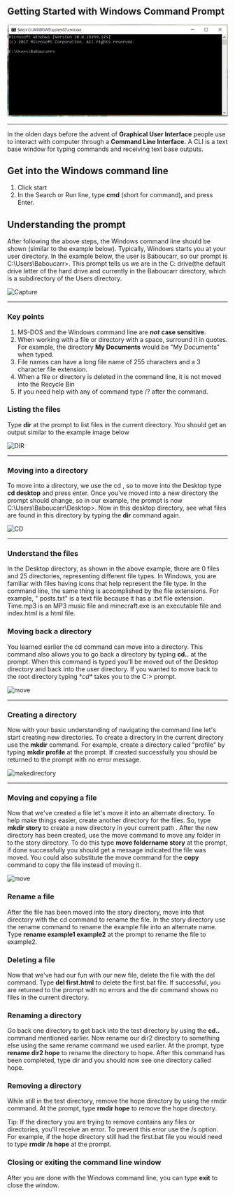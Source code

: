 ## Getting Started with Windows Command Prompt



![Capture](images/Capture.PNG)

------

In the olden days before the advent of **Graphical User Interface**  people use to interact with computer through a **Command Line Interface.**  A CLI is a text base window for typing commands and receiving text base outputs.



## Get into the Windows command line

1.  Click start
2. In the Search or Run line, type **cmd** (short for command), and press Enter.

## Understanding the prompt

After following the above steps, the Windows command line should be 
shown (similar to the example below). Typically, Windows starts you at 
your user directory. In the example below, the user is Baboucarr, so our prompt is C:\Users\Baboucarr>. This prompt tells us we are in the C: drive(the default drive letter of the hard drive and currently in the Baboucarr directory, which is a subdirectory of the Users directory.

![Capture](/home/baboucarr/Documents/web-programming-101/week-2/images/Capture.PNG)

------



### Key points

1. MS-DOS and the Windows command line are ***not*** **case sensitive**.
2. When working with a file or directory with a space, surround it in quotes. For example, the directory **My Documents** would be "My Documents" when typed.
3. File names can have a long file name of 255 characters and a 3 character file extension.
4. When a file or directory is deleted in the command line, it is not moved into the Recycle Bin
5. If you need help with any of command type /? after the command.



###  Listing the files

Type **dir** at the prompt to list files in the current directory. You should get an output similar to the example image below



![DIR](/home/baboucarr/Documents/web-programming-101/week-2/images/DIR.PNG)

------



### Moving into a directory

To move into a directory, we use the cd , so to move into the Desktop type **cd desktop** and press enter. 
Once you've moved into a new directory the prompt should change, so in our example, the prompt is now C:\Users\Baboucarr\Desktop>. Now in this desktop directory, see what files are found in this directory by typing the **dir** command again.

![CD](/home/baboucarr/Documents/web-programming-101/week-2/images/CD.PNG)

------

### Understand the files

In the Desktop directory, as shown in the above example, there are 0 
files and 25 directories, representing different file types. In Windows, 
you are familiar with files having icons that help represent the file 
type. In the command line, the same thing is accomplished by the file 
extensions. For example, " posts.txt" is a text file because it has a .txt file extension. Time.mp3 is an MP3 music file and minecraft.exe is an executable file and index.html is a html file.



### Moving back a directory

You learned earlier the cd command can move into a directory. This command also allows you to go back a directory by typing **cd..**
 at the prompt. When this command is typed you'll be moved out of the 
Desktop directory and back into the user directory. If you wanted to 
move back to the root directory typing **cd\** takes you to the C:\> prompt.



![move](/home/baboucarr/Documents/web-programming-101/week-2/images/move.PNG)

------





### Creating a directory

Now with your basic understanding of navigating the command line let's 
start creating new directories. To create a directory in the current 
directory use the **mkdir** command. For example, create a directory called "profile" by typing **mkdir profile** at the prompt. If created successfully you should be returned to the prompt with no error message.

![makedirectory](/home/baboucarr/Documents/web-programming-101/week-2/images/makedirectory.PNG)

------



### Moving and copying a file

Now that we've created a file let's move it into an alternate directory.
 To help make things easier, create another directory for the files. So,
 type **mkdir story** to create a new directory in your current path . After the new directory has been created, use the move command to move any folder in to the  story directory. To do this type **move foldername story**
 at the prompt, if done successfully you should get a message indicated 
the file was moved. You could also substitute the move command for the **copy** command to copy the file instead of moving it.

![move](/home/baboucarr/Documents/web-programming-101/week-2/images/move.PNG)



### Rename a file

After the file has been moved into the story directory, move into that 
directory with the cd command to rename the file. In the story directory 
use the rename command to rename the example file into an alternate name. Type **rename example1 example2** at the prompt to rename the file to example2. 



### Deleting a file

Now that we've had our fun with our new file, delete the file with the del command. Type **del first.html**
 to delete the first.bat file. If successful, you are returned to the 
prompt with no errors and the dir command shows no files in the current 
directory.



### Renaming a directory

Go back one directory to get back into the test directory by using the **cd..**
 command mentioned earlier. Now rename our dir2 directory to something 
else using the same rename command we used earlier. At the prompt, type **rename dir2 hope**
 to rename the directory to hope. After this command has been completed,
 type dir and you should now see one directory called hope.



### Removing a directory

While still in the test directory, remove the hope directory by using the rmdir command. At the prompt, type **rmdir hope** to remove the hope directory.

Tip: If the directory you are trying to remove
 contains any files or directories, you'll receive an error. To prevent 
this error use the /s option. For example, if the hope directory still 
had the first.bat file you would need to type **rmdir /s hope** at the prompt.



### Closing or exiting the command line window

After you are done with the Windows command line, you can type **exit** to close the window.